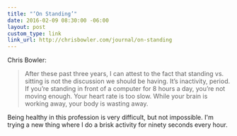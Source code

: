 ```yaml
---
title: "‘On Standing’"
date: 2016-02-09 08:30:00 -06:00
layout: post
custom_type: link
link_url: http://chrisbowler.com/journal/on-standing
---
```


Chris Bowler:

> After these past three years, I can attest to the fact that standing vs. sitting is not the discussion we should be having. It’s inactivity, period. If you’re standing in front of a computer for 8 hours a day, you’re not moving enough. Your heart rate is too slow. While your brain is working away, your body is wasting away.

Being healthy in this profession is very difficult, but not impossible. I'm trying a new thing where I do a brisk activity for ninety seconds every hour.
